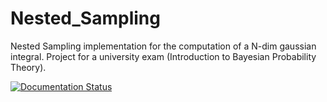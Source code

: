 # Nested_Sampling
Nested Sampling implementation for the computation of a N-dim gaussian integral. Project for a university exam (Introduction to Bayesian Probability Theory).

[![Documentation Status](https://readthedocs.org/projects/nested-sampling/badge/?version=latest)](https://nested-sampling.readthedocs.io/en/latest/?badge=latest)
